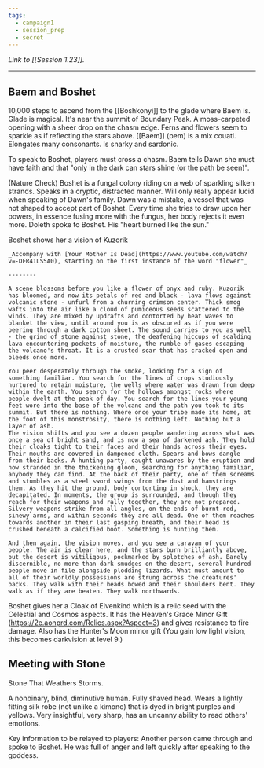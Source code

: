 ```yaml
---
tags:
  - campaign1
  - session_prep
  - secret
---
```

_Link to [[Session 1.23]]._

---
## Baem and Boshet
10,000 steps to ascend from the [[Boshkonyi]] to the glade where Baem is.
Glade is magical. It's near the summit of Boundary Peak. A moss-carpeted opening with a sheer drop on the chasm edge. Ferns and flowers seem to sparkle as if reflecting the stars above. 
[[Baem]] (pem) is a mix couatl. Elongates many consonants. Is snarky and sardonic.


To speak to Boshet, players must cross a chasm. Baem tells Dawn she must have faith and that "only in the dark can stars shine (or the path be seen)". 

(Nature Check) Boshet is a fungal colony riding on a web of sparkling silken strands. Speaks in a cryptic, distracted manner. Will only really appear lucid when speaking of Dawn's family.
Dawn was a mistake, a vessel that was not shaped to accept part of Boshet. Every time she tries to draw upon her powers, in essence fusing more with the fungus, her body rejects it even more.
Doleth spoke to Boshet. His "heart burned like the sun."

Boshet shows her a vision of Kuzorik

```ad-read-aloud
_Accompany with [Your Mother Is Dead](https://www.youtube.com/watch?v=-DFR41LS5A0), starting on the first instance of the word "flower"_

--------

A scene blossoms before you like a flower of onyx and ruby. Kuzorik has bloomed, and now its petals of red and black - lava flows against volcanic stone - unfurl from a churning crimson center. Thick smog wafts into the air like a cloud of pumiceous seeds scattered to the winds. They are mixed by updrafts and contorted by heat waves to blanket the view, until around you is as obscured as if you were peering through a dark cotton sheet. The sound carries to you as well - the grind of stone against stone, the deafening hiccups of scalding lava encountering pockets of moisture, the rumble of gases escaping the volcano's throat. It is a crusted scar that has cracked open and bleeds once more.

You peer desperately through the smoke, looking for a sign of something familiar. You search for the lines of crops studiously nurtured to retain moisture, the wells where water was drawn from deep within the earth. You search for the hollows amongst rocks where people dwelt at the peak of day. You search for the lines your young feet wore into the base of the volcano and the path you took to its summit. But there is nothing. Where once your tribe made its home, at the foot of this monstrosity, there is nothing left. Nothing but a layer of ash.
The vision shifts and you see a dozen people wandering across what was once a sea of bright sand, and is now a sea of darkened ash. They hold their cloaks tight to their faces and their hands across their eyes. Their mouths are covered in dampened cloth. Spears and bows dangle from their backs. A hunting party, caught unawares by the eruption and now stranded in the thickening gloom, searching for anything familiar, anybody they can find. At the back of their party, one of them screams and stumbles as a steel sword swings from the dust and hamstrings them. As they hit the ground, body contorting in shock, they are decapitated. In moments, the group is surrounded, and though they reach for their weapons and rally together, they are not prepared. Silvery weapons strike from all angles, on the ends of burnt-red, sinewy arms, and within seconds they are all dead. One of them reaches towards another in their last gasping breath, and their head is crushed beneath a calcified boot. Something is hunting them.

And then again, the vision moves, and you see a caravan of your people. The air is clear here, and the stars burn brilliantly above, but the desert is vitiligous, pockmarked by splotches of ash. Barely discernible, no more than dark smudges on the desert, several hundred people move in file alongside plodding lizards. What must amount to all of their worldly possessions are strung across the creatures' backs. They walk with their heads bowed and their shoulders bent. They walk as if they are beaten. They walk northwards.
```

Boshet gives her a Cloak of Elvenkind which is a relic seed with the Celestial and Cosmos aspects. It has the Heaven's Grace Minor Gift (https://2e.aonprd.com/Relics.aspx?Aspect=3) and gives resistance to fire damage. Also has the Hunter's Moon minor gift (You gain low light vision, this becomes darkvision at level 9.)

## Meeting with Stone
Stone That Weathers Storms.

A nonbinary, blind, diminutive human. Fully shaved head. Wears a lightly fitting silk robe (not unlike a kimono) that is dyed in bright purples and yellows. Very insightful, very sharp, has an uncanny ability to read others' emotions.

Key information to be relayed to players:
Another person came through and spoke to Boshet. He was full of anger and left quickly after speaking to the goddess. 